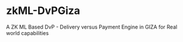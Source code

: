 # zkML-DvPGiza
A ZK ML Based DvP - Delivery versus Payment Engine in GIZA for Real world capabilities
